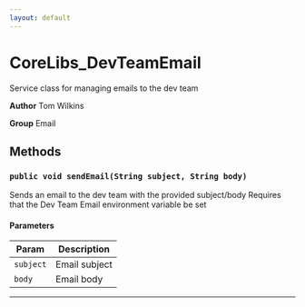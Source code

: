 ```yaml
---
layout: default
---
```

# CoreLibs_DevTeamEmail

Service class for managing emails to the dev team


**Author** Tom Wilkins


**Group** Email

## Methods
### `public void sendEmail(String subject, String body)`

Sends an email to the dev team with the provided subject/body Requires that the Dev Team Email environment variable be set

#### Parameters

|Param|Description|
|---|---|
|`subject`|Email subject|
|`body`|Email body|

---
